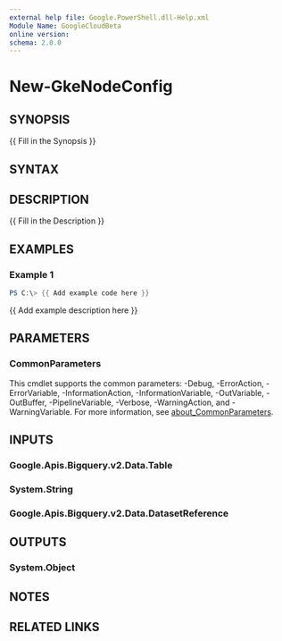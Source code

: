 ```yaml
---
external help file: Google.PowerShell.dll-Help.xml
Module Name: GoogleCloudBeta
online version:
schema: 2.0.0
---
```


# New-GkeNodeConfig

## SYNOPSIS
{{ Fill in the Synopsis }}

## SYNTAX

## DESCRIPTION
{{ Fill in the Description }}

## EXAMPLES

### Example 1
```powershell
PS C:\> {{ Add example code here }}
```

{{ Add example description here }}

## PARAMETERS

### CommonParameters
This cmdlet supports the common parameters: -Debug, -ErrorAction, -ErrorVariable, -InformationAction, -InformationVariable, -OutVariable, -OutBuffer, -PipelineVariable, -Verbose, -WarningAction, and -WarningVariable. For more information, see [about_CommonParameters](http://go.microsoft.com/fwlink/?LinkID=113216).

## INPUTS

### Google.Apis.Bigquery.v2.Data.Table

### System.String

### Google.Apis.Bigquery.v2.Data.DatasetReference

## OUTPUTS

### System.Object
## NOTES

## RELATED LINKS
